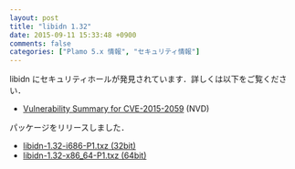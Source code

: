 ```yaml
---
layout: post
title: "libidn 1.32"
date: 2015-09-11 15:33:48 +0900
comments: false
categories: ["Plamo 5.x 情報", "セキュリティ情報"]
---
```

libidn にセキュリティホールが発見されています．詳しくは以下をご覧ください．

* [Vulnerability Summary for CVE-2015-2059](https://web.nvd.nist.gov/view/vuln/detail?vulnId=CVE-2015-2059) (NVD)

パッケージをリリースしました．

* [libidn-1.32-i686-P1.txz (32bit)](ftp://plamo.linet.gr.jp/pub/Plamo-5.x/x86/plamo/01_minimum/network.txz/libidn-1.32-i686-P1.txz)
* [libidn-1.32-x86_64-P1.txz (64bit)](ftp://plamo.linet.gr.jp/pub/Plamo-5.x/x86_64/plamo/01_minimum/network.txz/libidn-1.32-x86_64-P1.txz)